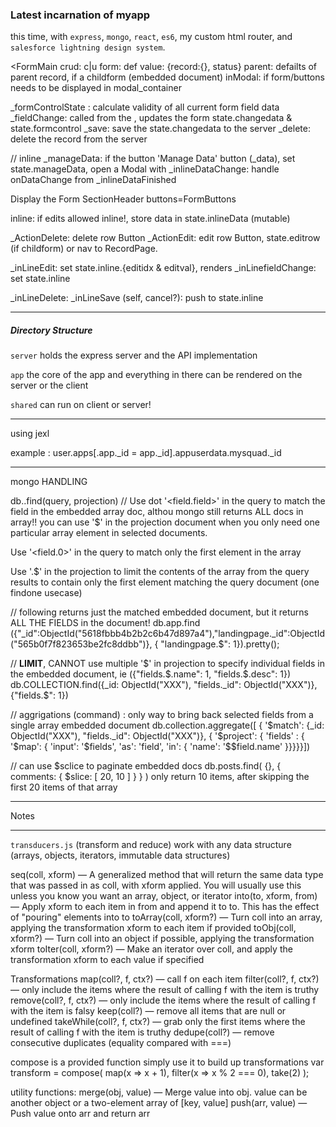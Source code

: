 
### Latest incarnation of **myapp**

this time, with `express`, `mongo`, `react`, `es6`, my custom html router, and `salesforce lightning design system`.

<FormMain
   crud: c|u
   form: def
   value: {record:{}, status}
   parent: defailts of parent record, if a childform (embedded document)
   inModal: if form/buttons needs to be displayed in modal_container


   _formControlState : calculate validity of all current form field data
   _fieldChange: called from the <Field>,  updates the form state.changedata & state.formcontrol
   _save: save the state.changedata to the server
   _delete: delete the record from the server
  
  // inline 
  _manageData: if the button 'Manage Data' button (_data), set state.manageData, open a Modal with <ListMain inline={true}>
  _inlineDataChange: handle onDataChange from <ListMain>
  _inlineDataFinished

   Display the Form
  SectionHeader  buttons=FormButtons
</FormMain>

<ListMain>
  inline: if edits allowed inline!, store data in state.inlineData (mutable)

  _ActionDelete: delete row Button
  _ActionEdit: edit row Button, state.editrow (if childform) or nav to RecordPage.

  _inLineEdit:  set state.inline.{editidx & editval}, renders <FormMain inModal={true}>
  _inLinefieldChange: set state.inline
  
  _inLineDelete: 
  _inLineSave (self, cancel?): push to state.inline

</ListMain>




---

##### Directory Structure

`server` holds the express server and the API implementation

`app` the core of the app and everything in there can be rendered on the server or the client

`shared` can run on client or server!


---
using jexl

example  : user.apps[.app._id = app._id].appuserdata.mysquad._id

---
mongo HANDLING

db.<Collection>.find(query, projection)
// Use dot '<field.field>' in the query to match the field in the embedded array doc, althou mongo still returns ALL docs in array!! you can use '$' in the projection document when you only need one particular array element in selected documents.

Use '<field.0>' in the query to match only the first element in the array

Use '<field>.$' in the projection  to limit the contents of the <field> array from the query results to contain only the first element matching the query document (one findone usecase)

// following returns just the matched embedded document, but it returns ALL THE FIELDS in the document!
db.app.find ({"_id":ObjectId("5618fbbb4b2b2c6b47d897a4"),"landingpage._id":ObjectId("565b0f7f823653be2fc8ddbb")}, { "landingpage.$": 1}).pretty();


// **LIMIT**, CANNOT use multiple '$' in projection to specify individual fields in the embedded document, ie ({"fields.$.name": 1, "fields.$.desc": 1})
db.COLLECTION.find({_id: ObjectId("XXX"), "fields._id":  ObjectId("XXX")}, {"fields.$": 1})

// aggrigations (command) : only way to bring back selected fields from a single array embedded document
db.collection.aggregate([ { '$match': {_id: ObjectId("XXX"), "fields._id":  ObjectId("XXX")}, { '$project': { 'fields' : { '$map': { 'input': '$fields', 'as': 'field', 'in': { 'name': '$$field.name' }}}}}])


// can use $sclice to paginate embedded docs
db.posts.find( {}, { comments: { $slice: [ 20, 10 ] } } )
only return 10 items, after skipping the first 20 items of that array


---
Notes



---
`transducers.js` (transform and reduce)
work with any data structure (arrays, objects, iterators, immutable data structures)

seq(coll, xform) — A generalized method that will return the same data type that was passed in as coll, with xform applied. You will usually use this unless you know you want an array, object, or iterator
into(to, xform, from) — Apply xform to each item in from and append it to to. This has the effect of "pouring" elements into to
toArray(coll, xform?) — Turn coll into an array, applying the transformation xform to each item if provided
toObj(coll, xform?) — Turn coll into an object if possible, applying the transformation xform
toIter(coll, xform?) — Make an iterator over coll, and apply the transformation xform to each value if specified

Transformations
map(coll?, f, ctx?) — call f on each item
filter(coll?, f, ctx?) — only include the items where the result of calling f with the item is truthy
remove(coll?, f, ctx?) — only include the items where the result of calling f with the item is falsy
keep(coll?) — remove all items that are null or undefined
takeWhile(coll?, f, ctx?) — grab only the first items where the result of calling f with the item is truthy
dedupe(coll?) — remove consecutive duplicates (equality compared with ===)

compose is a provided function simply use it to build up transformations
var transform = compose(
  map(x => x + 1),
  filter(x => x % 2 === 0),
  take(2)
);


 utility functions:
 merge(obj, value) — Merge value into obj. value can be another object or a two-element array of [key, value]
 push(arr, value) — Push value onto arr and return arr
